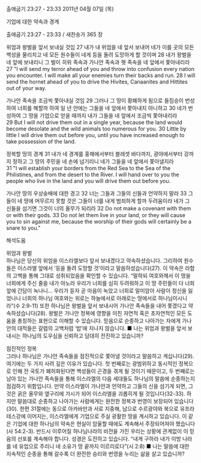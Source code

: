 출애굽기 23:27 - 23:33 
2011년 04월 07일 (목)

기업에 대한 약속과 경계



출애굽기 23:27 - 23:33 / 새찬송가 365 장


위엄과 왕벌을 앞서 보내실 것임
27 내가 내 위엄을 네 앞서 보내어 네가 이를 곳의 모든 백성을 물리치고 네 모든 원수들이 네게 등을 돌려 도망하게 할 것이며 28 내가 왕벌을 네 앞에 보내리니 그 벌이 히위 족속과 가나안 족속과 헷 족속을 네 앞에서 쫓아내리라  
27 "I will send my terror ahead of you and throw into confusion every nation you encounter. I will make all your enemies turn their backs and run. 28 I will send the hornet ahead of you to drive the Hivites, Canaanites and Hittites out of your way. 

가나안 족속을 조금씩 쫓아내실 것임
29 그러나 그 땅이 황폐하게 됨으로 들짐승이 번성하여 너희를 해할까 하여 일 년 안에는 그들을 네 앞에서 쫓아내지 아니하고 30 네가 번성하여 그 땅을 기업으로 얻을 때까지 내가 그들을 네 앞에서 조금씩 쫓아내리라  
29 But I will not drive them out in a single year, because the land would become desolate and the wild animals too numerous for you. 30 Little by little I will drive them out before you, until you have increased enough to take possession of the land. 

정복할 땅의 경계
31 내가 네 경계를 홍해에서부터 블레셋 바다까지, 광야에서부터 강까지 정하고 그 땅의 주민을 네 손에 넘기리니 네가 그들을 네 앞에서 쫓아낼지라  
31 "I will establish your borders from the Red Sea to the Sea of the Philistines, and from the desert to the River. I will hand over to you the people who live in the land and you will drive them out before you. 

가나안 땅의 우상숭배에 대한 경고
32 너는 그들과 그들의 신들과 언약하지 말라 33 그들이 네 땅에 머무르지 못할 것은 그들이 너를 내게 범죄하게 할까 두려움이라 네가 그 신들을 섬기면 그것이 너의 올무가 되리라 
32 Do not make a covenant with them or with their gods. 33 Do not let them live in your land, or they will cause you to sin against me, because the worship of their gods will certainly be a snare to you."

해석도움





위엄과 왕벌  
하나님은 당신의 위엄을 이스라엘보다 앞서 보내겠다고 약속하셨습니다. 그리하여 원수들은 이스라엘 앞에서 ‘등을 돌려 도망할 것’이라고 말씀하셨습니다(27). 이 약속은 라합의 고백을 통해 그대로 성취되었음을 확인할 수 있습니다. “말하되 여호와께서 이 땅을 너희에게 주신 줄을 내가 아노라 우리가 너희를 심히 두려워하고 이 땅 주민들이 다 너희 앞에 간담이 녹나니… 우리가 듣자 곧 마음이 녹았고 너희로 말미암아 사람이 정신을 잃었나니 너희의 하나님 여호와는 위로는 하늘에서로 아래로는 땅에서로 하나님이시니라”(수 2:9-11) 또한 하나님은 왕벌을 앞서 보내시어 가나안 족속들을 내어 쫓겠다고 약속하셨습니다(28). 왕벌은 가나안 정복에 영향을 미친 자연적 혹은 초자연적인 모든 도움을 총칭하는 표현으로 이해할 수 있습니다. 믿음으로 순종하고 나아가는 자에게 가나안의 대적들은 갈렙의 고백처럼 ‘밥’에 지나지 않습니다.
■ 나는 위엄과 왕벌을 앞서 보내시는 하나님의 도우심을 신뢰하고 담대히 전진하고 있습니까? 

점진적인 정복  
그러나 하나님은 가나안 족속들을 점진적으로 쫓아낼 것이라고 말씀하고 계십니다(29). 여기에는 두 가지 사려 깊은 이유가 있습니다. 첫 번째로는 광범위하고 동시적인 정복으로 인해 전 국토가 폐허화된다면 백성들이 곤경을 겪게 될 것이기 때문이고, 두 번째로는 남아 있는 가나안 족속들을 통해 이스라엘의 다음 세대들도 하나님의 말씀에 순종하는지 점검하기 위함입니다. 만약 이스라엘이 가나안과 언약하고 그들의 신을 섬기게 되면, 그것은 굵은 올무와 옆구리에 가시가 되어 이스라엘을 괴롭히게 될 것입니다(32-33). 하지만 말씀대로 순종하고 나아가는 사람에게는 완전한 정복과 번영이 보장되어 있습니다(30). 한편 31절에는 동으로 아카바만과 서로 지중해, 남으로 수르광야와 북으로 유프라테스강에 이어지는, 이스라엘에게 기업으로 주실 광활한 땅을 계시하고 있습니다. 이 같은 기업에 대한 하나님의 약속은 현실이 암울할 때에도 계속해서 주장되어져야 했습니다(사 54:2-3). 반드시 이루어질 하나님나라의 비전을 가진 우리는 상황에 관계없이 이 믿음의 선포를 계속해야 합니다. 성경은 도전하고 있습니다. “내게 구하라 내가 이방 나라를 네 유업으로 주리니 네 소유가 땅 끝까지 이르리로다”(시 2:8) 
■ 나는 말씀에 대한 지속적인 순종을 통해 갈수록 더 완전한 승리와 번영을 누리는 삶을 살고 있습니까?